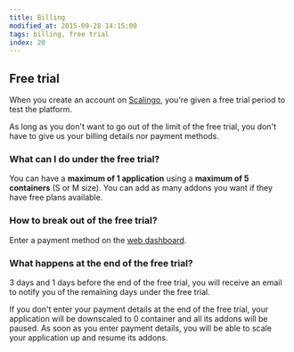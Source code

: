 ```yaml
---
title: Billing
modified_at: 2015-09-28 14:15:00
tags: billing, free trial
index: 20
---
```


## Free trial

When you create an account on [Scalingo](https://scalingo.com), you're given a free trial period to test the platform.

As long as you don't want to go out of the limit of the free trial, you don't have to give us your billing details nor payment methods.

### What can I do under the free trial?

You can have a **maximum of 1 application** using a **maximum of 5 containers** (S or M size). You can add as many addons you want if they have free plans available.

### How to break out of the free trial?

Enter a payment method on the [web dashboard](https://my.scalingo.com).

### What happens at the end of the free trial?

3 days and 1 days before the end of the free trial, you will receive an email to notify you of the remaining days under the free trial.

If you don't enter your payment details at the end of the free trial, your application will be downscaled to 0 container and all its addons will be paused. As soon as you enter payment details, you will be able to scale your application up and resume its addons.
